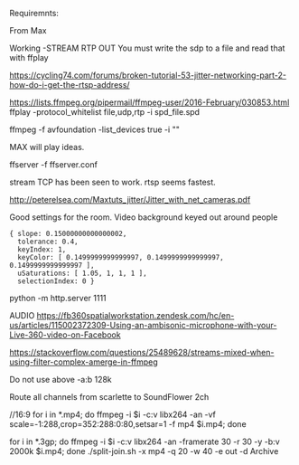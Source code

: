 Requiremnts: 

From Max

Working -STREAM RTP OUT
You must write the sdp to a file and read that with ffplay

https://cycling74.com/forums/broken-tutorial-53-jitter-networking-part-2-how-do-i-get-the-rtsp-address/

https://lists.ffmpeg.org/pipermail/ffmpeg-user/2016-February/030853.html
ffplay  -protocol_whitelist file,udp,rtp -i spd_file.spd

ffmpeg -f avfoundation -list_devices true -i ""


MAX will play ideas.


ffserver -f ffserver.conf

stream TCP has been seen to work. rtsp seems fastest.

http://peterelsea.com/Maxtuts_jitter/Jitter_with_net_cameras.pdf


Good settings for the room.
Video background keyed out around people
```
{ slope: 0.15000000000000002,
  tolerance: 0.4,
  keyIndex: 1,
  keyColor: [ 0.1499999999999997, 0.1499999999999997, 0.1499999999999997 ],
  uSaturations: [ 1.05, 1, 1, 1 ],
  selectionIndex: 0 }
```

python -m http.server 1111

AUDIO
https://fb360spatialworkstation.zendesk.com/hc/en-us/articles/115002372309-Using-an-ambisonic-microphone-with-your-Live-360-video-on-Facebook

https://stackoverflow.com/questions/25489628/streams-mixed-when-using-filter-complex-amerge-in-ffmpeg

Do not use above -a:b 128k

Route all channels from scarlette to SoundFlower 2ch

//16:9
for i in *.mp4; do ffmpeg -i $i -c:v libx264 -an -vf scale=-1:288,crop=352:288:0:80,setsar=1 -f mp4 $i.mp4; done

for i in *.3gp; do ffmpeg -i $i -c:v libx264 -an -framerate 30 -r 30 -y -b:v 2000k  $i.mp4; done
./split-join.sh -x mp4 -q 20 -w 40 -e out -d Archive

